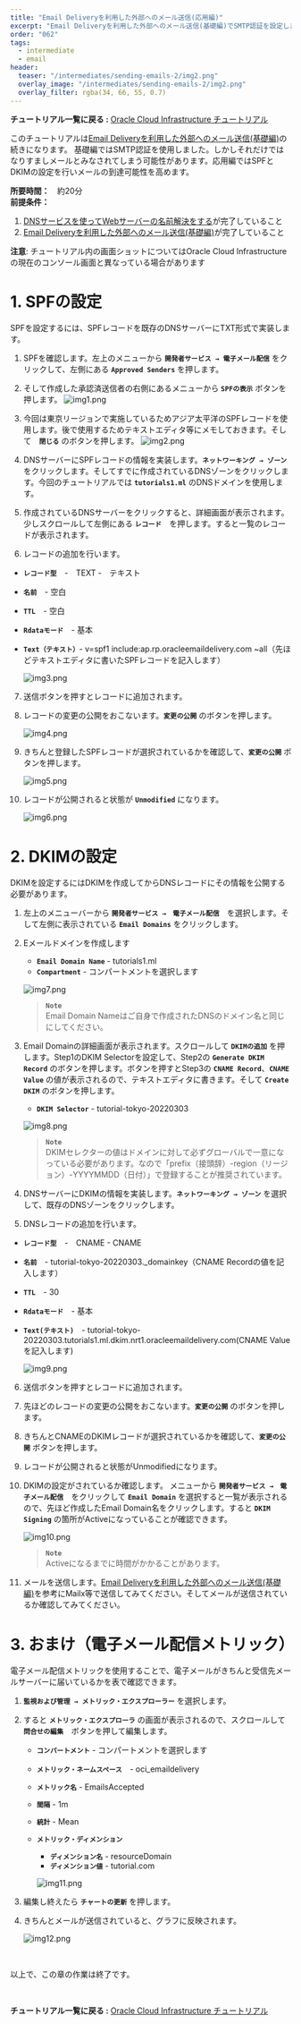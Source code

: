 ```yaml
---
title: "Email Deliveryを利用した外部へのメール送信(応用編)"
excerpt: "Email Deliveryを利用した外部へのメール送信(基礎編)でSMTP認証を設定しましたが、それだけでは迷惑メールとみなされてしまう可能性があります。そこで今回のチュートリアルでは送信ドメイン認証であるSPFとDKIMの設定を行い、メールの到達可能性を向上させます。"
order: "062"
tags:
  - intermediate
  - email
header:
  teaser: "/intermediates/sending-emails-2/img2.png"
  overlay_image: "/intermediates/sending-emails-2/img2.png"
  overlay_filter: rgba(34, 66, 55, 0.7)
---
```

**チュートリアル一覧に戻る :**  [Oracle Cloud Infrastructure チュートリアル](../..)


このチュートリアルは[Email Deliveryを利用した外部へのメール送信(基礎編)](https://oracle-japan.github.io/ocitutorials/intermediates/sending-emails-1/)の続きになります。
基礎編ではSMTP認証を使用しました。しかしそれだけではなりすましメールとみなされてしまう可能性があります。応用編ではSPFとDKIMの設定を行いメールの到達可能性を高めます。

**所要時間：**　約20分  
**前提条件：**
1. [DNSサービスを使ってWebサーバーの名前解決をする](https://oracle-japan.github.io/ocitutorials/intermediates/using-dns/)が完了していること
2. [Email Deliveryを利用した外部へのメール送信(基礎編)](https://oracle-japan.github.io/ocitutorials/intermediates/sending-emails-1/)が完了していること
  

**注意**: チュートリアル内の画面ショットについてはOracle Cloud Infrastructureの現在のコンソール画面と異なっている場合があります

<a id="anchor1"></a>

# 1. SPFの設定

SPFを設定するには、SPFレコードを既存のDNSサーバーにTXT形式で実装します。

1. SPFを確認します。左上のメニューから **`開発者サービス → 電子メール配信`** をクリックして、左側にある **`Approved Senders`** を押します。

2. そして作成した承認済送信者の右側にあるメニューから **`SPFの表示`** ボタンを押します。
    ![img1.png](img1.png)


3. 今回は東京リージョンで実施しているためアジア太平洋のSPFレコードを使用します。後で使用するためテキストエディタ等にメモしておきます。そして　**`閉じる`** のボタンを押します。
   ![img2.png](img2.png)

4. DNSサーバーにSPFレコードの情報を実装します。**`ネットワーキング → ゾーン`** をクリックします。そしてすでに作成されているDNSゾーンをクリックします。今回のチュートリアルでは **`tutorials1.ml`** のDNSドメインを使用します。

5. 作成されているDNSサーバーをクリックすると、詳細画面が表示されます。少しスクロールして左側にある **`レコード`**　を押します。すると一覧のレコードが表示されます。

6. レコードの追加を行います。
  - **`レコード型`**　-　TEXT -　テキスト
  - **`名前`**　- 空白
  - **`TTL`**　- 空白
  - **`Rdataモード`**　- 基本
  - **`Text（テキスト）`**- v=spf1 include:ap.rp.oracleemaildelivery.com ~all（先ほどテキストエディタに書いたSPFレコードを記入します）

    ![img3.png](img3.png)

7. 送信ボタンを押すとレコードに追加されます。
   
8.  レコードの変更の公開をおこないます。**`変更の公開`** のボタンを押します。

    ![img4.png](img4.png)

9.  きちんと登録したSPFレコードが選択されているかを確認して、**`変更の公開`** ボタンを押します。

    ![img5.png](img5.png)

10.  レコードが公開されると状態が **`Unmodified`** になります。
    
    
      ![img6.png](img6.png)


<a id="anchor2"></a>

# 2. DKIMの設定

DKIMを設定するにはDKIMを作成してからDNSレコードにその情報を公開する必要があります。

1. 左上のメニューバーから **`開発者サービス →　電子メール配信`**　を選択します。そして左側に表示されている **`Email Domains`** をクリックします。

2. Eメールドメインを作成します
     - **`Email Domain Name`** - tutorials1.ml
     - **`Compartment`** - コンパートメントを選択します

    ![img7.png](img7.png)

    >**`Note`**  
    Email Domain Nameはご自身で作成されたDNSのドメイン名と同じにしてください。

3. Email Domainの詳細画面が表示されます。スクロールして **`DKIMの追加`** を押します。Step1のDKIM Selectorを設定して、Step2の **`Generate DKIM Record`** のボタンを押します。ボタンを押すとStep3の **`CNAME Record`**、**`CNAME Value`** の値が表示されるので、テキストエディタに書きます。そして **`Create DKIM`** のボタンを押します。
    -  **`DKIM Selector`** - tutorial-tokyo-20220303

    ![img8.png](img8.png)

    >**`Note`**  
    DKIMセレクターの値はドメインに対して必ずグローバルで一意になっている必要があります。なので「prefix（接頭辞）-region（リージョン）-YYYYMMDD（日付）」で登録することが推奨されています。
    
4. DNSサーバーにDKIMの情報を実装します。**`ネットワーキング → ゾーン`** を選択して、既存のDNSゾーンをクリックします。
    
5. DNSレコードの追加を行います。
  - **`レコード型`**　-　CNAME - CNAME
  - **`名前`**　- tutorial-tokyo-20220303._domainkey（CNAME Recordの値を記入します）
  - **`TTL`**　- 30
  - **`Rdataモード`**　- 基本
  - **`Text(テキスト)`**　- tutorial-tokyo-20220303.tutorials1.ml.dkim.nrt1.oracleemaildelivery.com(CNAME Valueを記入します)
    
    ![img9.png](img9.png)

6. 送信ボタンを押すとレコードに追加されます。

7. 先ほどのレコードの変更の公開をおこないます。**`変更の公開`** のボタンを押します。

8. きちんとCNAMEのDKIMレコードが選択されているかを確認して、**`変更の公開`** ボタンを押します。

9.  レコードが公開されると状態がUnmodifiedになります。

10. DKIMの設定がされているか確認します。 メニューから **`開発者サービス →　電子メール配信`**　をクリックして **`Email Domain`** を選択すると一覧が表示されるので、先ほど作成したEmail Domain名をクリックします。すると **`DKIM　Signing`** の箇所がActiveになっていることが確認できます。  

    ![img10.png](img10.png)   

    >**`Note`**    
    Activeになるまでに時間がかかることがあります。

11. メールを送信します。[Email Deliveryを利用した外部へのメール送信(基礎編)](https://oracle-japan.github.io/ocitutorials/intermediates/sending-emails-1/)を参考にMailx等で送信してみてください。そしてメールが送信されているか確認してみてください。

<a id="anchor4"></a>

# 3. おまけ（電子メール配信メトリック）

電子メール配信メトリックを使用することで、電子メールがきちんと受信先メールサーバーに届いているかを表で確認できます。

1. **`監視および管理 → メトリック・エクスプローラー`** を選択します。

2. すると **`メトリック・エクスプローラ`** の画面が表示されるので、スクロールして **`問合せの編集`**　ボタンを押して編集します。

     - **`コンパートメント`** - コンパートメントを選択します
     - **`メトリック・ネームスペース`**　- oci_emaildelivery
     - **`メトリック名`** - EmailsAccepted 
     - **`間隔`** - 1m
     - **`統計`** - Mean
     - **`メトリック・ディメンション`**
       - **`ディメンション名`** - resourceDomain
       - **`ディメンション値`** - tutorial.com 
       
        ![img11.png](img11.png)

3. 編集し終えたら **`チャートの更新`** を押します。

4. きちんとメールが送信されていると、グラフに反映されます。

    ![img12.png](img12.png)

<br>

以上で、この章の作業は終了です。

<br>

**チュートリアル一覧に戻る :** [Oracle Cloud Infrastructure チュートリアル](../..)



